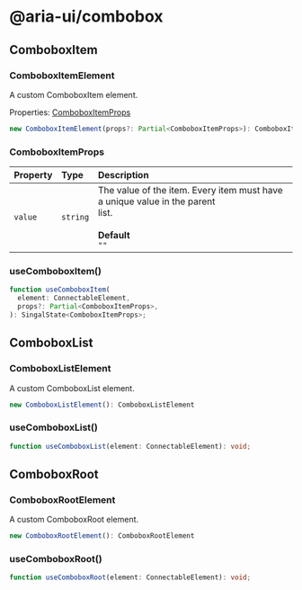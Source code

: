 # @aria-ui/combobox

## ComboboxItem

### ComboboxItemElement

A custom ComboboxItem element.

Properties: [ComboboxItemProps](README.md#comboboxitemprops)

```ts
new ComboboxItemElement(props?: Partial<ComboboxItemProps>): ComboboxItemElement
```

### ComboboxItemProps

| Property | Type | Description |
| :-- | :-- | :-- |
| `value` | `string` | The value of the item. Every item must have a unique value in the parent<br />list.<br /><br />**Default**<br />`""` |

### useComboboxItem()

```ts
function useComboboxItem(
  element: ConnectableElement,
  props?: Partial<ComboboxItemProps>,
): SingalState<ComboboxItemProps>;
```

## ComboboxList

### ComboboxListElement

A custom ComboboxList element.

```ts
new ComboboxListElement(): ComboboxListElement
```

### useComboboxList()

```ts
function useComboboxList(element: ConnectableElement): void;
```

## ComboboxRoot

### ComboboxRootElement

A custom ComboboxRoot element.

```ts
new ComboboxRootElement(): ComboboxRootElement
```

### useComboboxRoot()

```ts
function useComboboxRoot(element: ConnectableElement): void;
```
